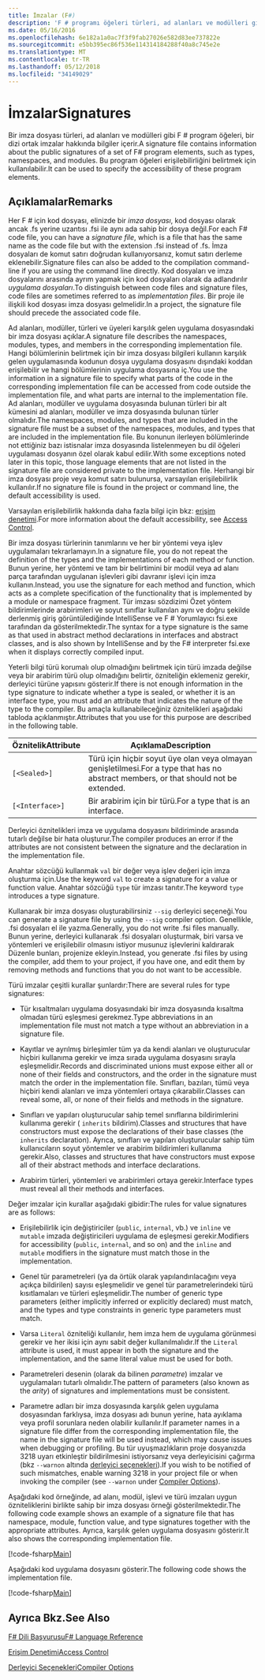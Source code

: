 ```yaml
---
title: İmzalar (F#)
description: 'F # programı öğeleri türleri, ad alanları ve modülleri gibi bir dizi ortak imzalar hakkında bilgiyi tutmak için bir F # imza dosyası kullanmayı öğrenin.'
ms.date: 05/16/2016
ms.openlocfilehash: 6e182a1a0ac7f3f9fab27026e582d83ee737822e
ms.sourcegitcommit: e5bb395ec86f536e114314184288f40a8c745e2e
ms.translationtype: MT
ms.contentlocale: tr-TR
ms.lasthandoff: 05/12/2018
ms.locfileid: "34149029"
---
```

# <a name="signatures"></a><span data-ttu-id="f6a69-103">İmzalar</span><span class="sxs-lookup"><span data-stu-id="f6a69-103">Signatures</span></span>

<span data-ttu-id="f6a69-104">Bir imza dosyası türleri, ad alanları ve modülleri gibi F # program öğeleri, bir dizi ortak imzalar hakkında bilgiler içerir.</span><span class="sxs-lookup"><span data-stu-id="f6a69-104">A signature file contains information about the public signatures of a set of F# program elements, such as types, namespaces, and modules.</span></span> <span data-ttu-id="f6a69-105">Bu program öğeleri erişilebilirliğini belirtmek için kullanılabilir.</span><span class="sxs-lookup"><span data-stu-id="f6a69-105">It can be used to specify the accessibility of these program elements.</span></span>


## <a name="remarks"></a><span data-ttu-id="f6a69-106">Açıklamalar</span><span class="sxs-lookup"><span data-stu-id="f6a69-106">Remarks</span></span>
<span data-ttu-id="f6a69-107">Her F # için kod dosyası, elinizde bir *imza dosyası*, kod dosyası olarak ancak .fs yerine uzantısı .fsi ile aynı ada sahip bir dosya değil.</span><span class="sxs-lookup"><span data-stu-id="f6a69-107">For each F# code file, you can have a *signature file*, which is a file that has the same name as the code file but with the extension .fsi instead of .fs.</span></span> <span data-ttu-id="f6a69-108">İmza dosyaları de komut satırı doğrudan kullanıyorsanız, komut satırı derleme eklenebilir.</span><span class="sxs-lookup"><span data-stu-id="f6a69-108">Signature files can also be added to the compilation command-line if you are using the command line directly.</span></span> <span data-ttu-id="f6a69-109">Kod dosyaları ve imza dosyalarını arasında ayrım yapmak için kod dosyaları olarak da adlandırılır *uygulama dosyaları*.</span><span class="sxs-lookup"><span data-stu-id="f6a69-109">To distinguish between code files and signature files, code files are sometimes referred to as *implementation files*.</span></span> <span data-ttu-id="f6a69-110">Bir proje ile ilişkili kod dosyası imza dosyası gelmelidir.</span><span class="sxs-lookup"><span data-stu-id="f6a69-110">In a project, the signature file should precede the associated code file.</span></span>

<span data-ttu-id="f6a69-111">Ad alanları, modüller, türleri ve üyeleri karşılık gelen uygulama dosyasındaki bir imza dosyası açıklar.</span><span class="sxs-lookup"><span data-stu-id="f6a69-111">A signature file describes the namespaces, modules, types, and members in the corresponding implementation file.</span></span> <span data-ttu-id="f6a69-112">Hangi bölümlerinin belirtmek için bir imza dosyası bilgileri kullanın karşılık gelen uygulamasında kodunun dosya uygulama dosyasını dışındaki koddan erişilebilir ve hangi bölümlerinin uygulama dosyasına iç.</span><span class="sxs-lookup"><span data-stu-id="f6a69-112">You use the information in a signature file to specify what parts of the code in the corresponding implementation file can be accessed from code outside the implementation file, and what parts are internal to the implementation file.</span></span> <span data-ttu-id="f6a69-113">Ad alanları, modüller ve uygulama dosyasında bulunan türleri bir alt kümesini ad alanları, modüller ve imza dosyasında bulunan türler olmalıdır.</span><span class="sxs-lookup"><span data-stu-id="f6a69-113">The namespaces, modules, and types that are included in the signature file must be a subset of the namespaces, modules, and types that are included in the implementation file.</span></span> <span data-ttu-id="f6a69-114">Bu konunun ilerleyen bölümlerinde not ettiğiniz bazı istisnalar imza dosyasında listelenmeyen bu dil öğeleri uygulaması dosyanın özel olarak kabul edilir.</span><span class="sxs-lookup"><span data-stu-id="f6a69-114">With some exceptions noted later in this topic, those language elements that are not listed in the signature file are considered private to the implementation file.</span></span> <span data-ttu-id="f6a69-115">Herhangi bir imza dosyası proje veya komut satırı bulunursa, varsayılan erişilebilirlik kullanılır.</span><span class="sxs-lookup"><span data-stu-id="f6a69-115">If no signature file is found in the project or command line, the default accessibility is used.</span></span>

<span data-ttu-id="f6a69-116">Varsayılan erişilebilirlik hakkında daha fazla bilgi için bkz: [erişim denetimi](access-control.md).</span><span class="sxs-lookup"><span data-stu-id="f6a69-116">For more information about the default accessibility, see [Access Control](access-control.md).</span></span>

<span data-ttu-id="f6a69-117">Bir imza dosyası türlerinin tanımlarını ve her bir yöntemi veya işlev uygulamaları tekrarlamayın.</span><span class="sxs-lookup"><span data-stu-id="f6a69-117">In a signature file, you do not repeat the definition of the types and the implementations of each method or function.</span></span> <span data-ttu-id="f6a69-118">Bunun yerine, her yöntemi ve tam bir belirtimini bir modül veya ad alanı parça tarafından uygulanan işlevleri gibi davranır işlevi için imza kullanın.</span><span class="sxs-lookup"><span data-stu-id="f6a69-118">Instead, you use the signature for each method and function, which acts as a complete specification of the functionality that is implemented by a module or namespace fragment.</span></span> <span data-ttu-id="f6a69-119">Tür imzası sözdizimi Özet yöntem bildirimlerinde arabirimleri ve soyut sınıflar kullanılan aynı ve doğru şekilde derlenmiş giriş görüntülediğinde IntelliSense ve F # Yorumlayıcı fsi.exe tarafından da gösterilmektedir.</span><span class="sxs-lookup"><span data-stu-id="f6a69-119">The syntax for a type signature is the same as that used in abstract method declarations in interfaces and abstract classes, and is also shown by IntelliSense and by the F# interpreter fsi.exe when it displays correctly compiled input.</span></span>

<span data-ttu-id="f6a69-120">Yeterli bilgi türü korumalı olup olmadığını belirtmek için türü imzada değilse veya bir arabirim türü olup olmadığını belirtir, özniteliğin eklemeniz gerekir, derleyici türüne yapısını gösterir.</span><span class="sxs-lookup"><span data-stu-id="f6a69-120">If there is not enough information in the type signature to indicate whether a type is sealed, or whether it is an interface type, you must add an attribute that indicates the nature of the type to the compiler.</span></span> <span data-ttu-id="f6a69-121">Bu amaçla kullanabileceğiniz öznitelikleri aşağıdaki tabloda açıklanmıştır.</span><span class="sxs-lookup"><span data-stu-id="f6a69-121">Attributes that you use for this purpose are described in the following table.</span></span>



|<span data-ttu-id="f6a69-122">Öznitelik</span><span class="sxs-lookup"><span data-stu-id="f6a69-122">Attribute</span></span>|<span data-ttu-id="f6a69-123">Açıklama</span><span class="sxs-lookup"><span data-stu-id="f6a69-123">Description</span></span>|
|---------|-----------|
|`[<Sealed>]`|<span data-ttu-id="f6a69-124">Türü için hiçbir soyut üye olan veya olmayan genişletilmesi.</span><span class="sxs-lookup"><span data-stu-id="f6a69-124">For a type that has no abstract members, or that should not be extended.</span></span>|
|`[<Interface>]`|<span data-ttu-id="f6a69-125">Bir arabirim için bir türü.</span><span class="sxs-lookup"><span data-stu-id="f6a69-125">For a type that is an interface.</span></span>|
<span data-ttu-id="f6a69-126">Derleyici öznitelikleri imza ve uygulama dosyasını bildiriminde arasında tutarlı değilse bir hata oluşturur.</span><span class="sxs-lookup"><span data-stu-id="f6a69-126">The compiler produces an error if the attributes are not consistent between the signature and the declaration in the implementation file.</span></span>

<span data-ttu-id="f6a69-127">Anahtar sözcüğü kullanmak `val` bir değer veya işlev değeri için imza oluşturma için.</span><span class="sxs-lookup"><span data-stu-id="f6a69-127">Use the keyword `val` to create a signature for a value or function value.</span></span> <span data-ttu-id="f6a69-128">Anahtar sözcüğü `type` tür imzası tanıtır.</span><span class="sxs-lookup"><span data-stu-id="f6a69-128">The keyword `type` introduces a type signature.</span></span>

<span data-ttu-id="f6a69-129">Kullanarak bir imza dosyası oluşturabilirsiniz `--sig` derleyici seçeneği.</span><span class="sxs-lookup"><span data-stu-id="f6a69-129">You can generate a signature file by using the `--sig` compiler option.</span></span> <span data-ttu-id="f6a69-130">Genellikle, .fsi dosyaları el ile yazma.</span><span class="sxs-lookup"><span data-stu-id="f6a69-130">Generally, you do not write .fsi files manually.</span></span> <span data-ttu-id="f6a69-131">Bunun yerine, derleyici kullanarak .fsi dosyaları oluşturmak, biri varsa ve yöntemleri ve erişilebilir olmasını istiyor musunuz işlevlerini kaldırarak Düzenle bunları, projenize ekleyin.</span><span class="sxs-lookup"><span data-stu-id="f6a69-131">Instead, you generate .fsi files by using the compiler, add them to your project, if you have one, and edit them by removing methods and functions that you do not want to be accessible.</span></span>

<span data-ttu-id="f6a69-132">Türü imzalar çeşitli kurallar şunlardır:</span><span class="sxs-lookup"><span data-stu-id="f6a69-132">There are several rules for type signatures:</span></span>


- <span data-ttu-id="f6a69-133">Tür kısaltmaları uygulama dosyasındaki bir imza dosyasında kısaltma olmadan türü eşleşmesi gerekmez.</span><span class="sxs-lookup"><span data-stu-id="f6a69-133">Type abbreviations in an implementation file must not match a type without an abbreviation in a signature file.</span></span>


- <span data-ttu-id="f6a69-134">Kayıtlar ve ayrılmış birleşimler tüm ya da kendi alanları ve oluşturucular hiçbiri kullanıma gerekir ve imza sırada uygulama dosyasını sırayla eşleşmelidir.</span><span class="sxs-lookup"><span data-stu-id="f6a69-134">Records and discriminated unions must expose either all or none of their fields and constructors, and the order in the signature must match the order in the implementation file.</span></span> <span data-ttu-id="f6a69-135">Sınıfları, bazıları, tümü veya hiçbiri kendi alanları ve imza yöntemleri ortaya çıkarabilir.</span><span class="sxs-lookup"><span data-stu-id="f6a69-135">Classes can reveal some, all, or none of their fields and methods in the signature.</span></span>


- <span data-ttu-id="f6a69-136">Sınıfları ve yapıları oluşturucular sahip temel sınıflarına bildirimlerini kullanıma gerekir ( `inherits` bildirim).</span><span class="sxs-lookup"><span data-stu-id="f6a69-136">Classes and structures that have constructors must expose the declarations of their base classes (the `inherits` declaration).</span></span> <span data-ttu-id="f6a69-137">Ayrıca, sınıfları ve yapıları oluşturucular sahip tüm kullanıcıların soyut yöntemler ve arabirim bildirimleri kullanıma gerekir.</span><span class="sxs-lookup"><span data-stu-id="f6a69-137">Also, classes and structures that have constructors must expose all of their abstract methods and interface declarations.</span></span>


- <span data-ttu-id="f6a69-138">Arabirim türleri, yöntemleri ve arabirimleri ortaya gerekir.</span><span class="sxs-lookup"><span data-stu-id="f6a69-138">Interface types must reveal all their methods and interfaces.</span></span>


<span data-ttu-id="f6a69-139">Değer imzalar için kurallar aşağıdaki gibidir:</span><span class="sxs-lookup"><span data-stu-id="f6a69-139">The rules for value signatures are as follows:</span></span>


- <span data-ttu-id="f6a69-140">Erişilebilirlik için değiştiriciler (`public`, `internal`, vb.) ve `inline` ve `mutable` imzada değiştiricileri uygulama de eşleşmesi gerekir.</span><span class="sxs-lookup"><span data-stu-id="f6a69-140">Modifiers for accessibility (`public`, `internal`, and so on) and the `inline` and `mutable` modifiers in the signature must match those in the implementation.</span></span>


- <span data-ttu-id="f6a69-141">Genel tür parametreleri (ya da örtük olarak yapılandırılacağını veya açıkça bildirilen) sayısı eşleşmelidir ve genel tür parametrelerindeki türü kısıtlamaları ve türleri eşleşmelidir.</span><span class="sxs-lookup"><span data-stu-id="f6a69-141">The number of generic type parameters (either implicitly inferred or explicitly declared) must match, and the types and type constraints in generic type parameters must match.</span></span>


- <span data-ttu-id="f6a69-142">Varsa `Literal` özniteliği kullanılır, hem imza hem de uygulama görünmesi gerekir ve her ikisi için aynı sabit değer kullanılmalıdır.</span><span class="sxs-lookup"><span data-stu-id="f6a69-142">If the `Literal` attribute is used, it must appear in both the signature and the implementation, and the same literal value must be used for both.</span></span>


- <span data-ttu-id="f6a69-143">Parametreleri desenin (olarak da bilinen *parametre*) imzalar ve uygulamaları tutarlı olmalıdır.</span><span class="sxs-lookup"><span data-stu-id="f6a69-143">The pattern of parameters (also known as the *arity*) of signatures and implementations must be consistent.</span></span>


- <span data-ttu-id="f6a69-144">Parametre adları bir imza dosyasında karşılık gelen uygulama dosyasından farklıysa, imza dosyası adı bunun yerine, hata ayıklama veya profil sorunlara neden olabilir kullanılır.</span><span class="sxs-lookup"><span data-stu-id="f6a69-144">If parameter names in a signature file differ from the corresponding implementation file, the name in the signature file will be used instead, which may cause issues when debugging or profiling.</span></span> <span data-ttu-id="f6a69-145">Bu tür uyuşmazlıkların proje dosyanızda 3218 uyarı etkinleştir bildirilmesini istiyorsanız veya derleyicisini çağırma (bkz `--warnon` altında [derleyici seçenekleri](compiler-options.md)).</span><span class="sxs-lookup"><span data-stu-id="f6a69-145">If you wish to be notified of such mismatches, enable warning 3218 in your project file or when invoking the compiler (see `--warnon` under [Compiler Options](compiler-options.md)).</span></span>


<span data-ttu-id="f6a69-146">Aşağıdaki kod örneğinde, ad alanı, modül, işlevi ve türü imzaları uygun özniteliklerini birlikte sahip bir imza dosyası örneği gösterilmektedir.</span><span class="sxs-lookup"><span data-stu-id="f6a69-146">The following code example shows an example of a signature file that has namespace, module, function value, and type signatures together with the appropriate attributes.</span></span> <span data-ttu-id="f6a69-147">Ayrıca, karşılık gelen uygulama dosyasını gösterir.</span><span class="sxs-lookup"><span data-stu-id="f6a69-147">It also shows the corresponding implementation file.</span></span>

[!code-fsharp[Main](../../../samples/snippets/fsharp/fssignatures/snippet9002.fs)]

<span data-ttu-id="f6a69-148">Aşağıdaki kod uygulama dosyasını gösterir.</span><span class="sxs-lookup"><span data-stu-id="f6a69-148">The following code shows the implementation file.</span></span>

[!code-fsharp[Main](../../../samples/snippets/fsharp/fssignatures/snippet9001.fs)]
    
## <a name="see-also"></a><span data-ttu-id="f6a69-149">Ayrıca Bkz.</span><span class="sxs-lookup"><span data-stu-id="f6a69-149">See Also</span></span>
[<span data-ttu-id="f6a69-150">F# Dili Başvurusu</span><span class="sxs-lookup"><span data-stu-id="f6a69-150">F# Language Reference</span></span>](index.md)

[<span data-ttu-id="f6a69-151">Erişim Denetimi</span><span class="sxs-lookup"><span data-stu-id="f6a69-151">Access Control</span></span>](access-control.md)

[<span data-ttu-id="f6a69-152">Derleyici Seçenekleri</span><span class="sxs-lookup"><span data-stu-id="f6a69-152">Compiler Options</span></span>](compiler-options.md)
